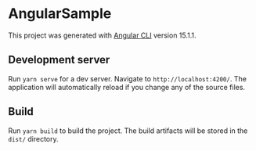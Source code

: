 # AngularSample

This project was generated with [Angular CLI](https://github.com/angular/angular-cli) version 15.1.1.

## Development server

Run `yarn serve` for a dev server. Navigate to `http://localhost:4200/`. The application will automatically reload if you change any of the source files.

## Build

Run `yarn build` to build the project. The build artifacts will be stored in the `dist/` directory.
